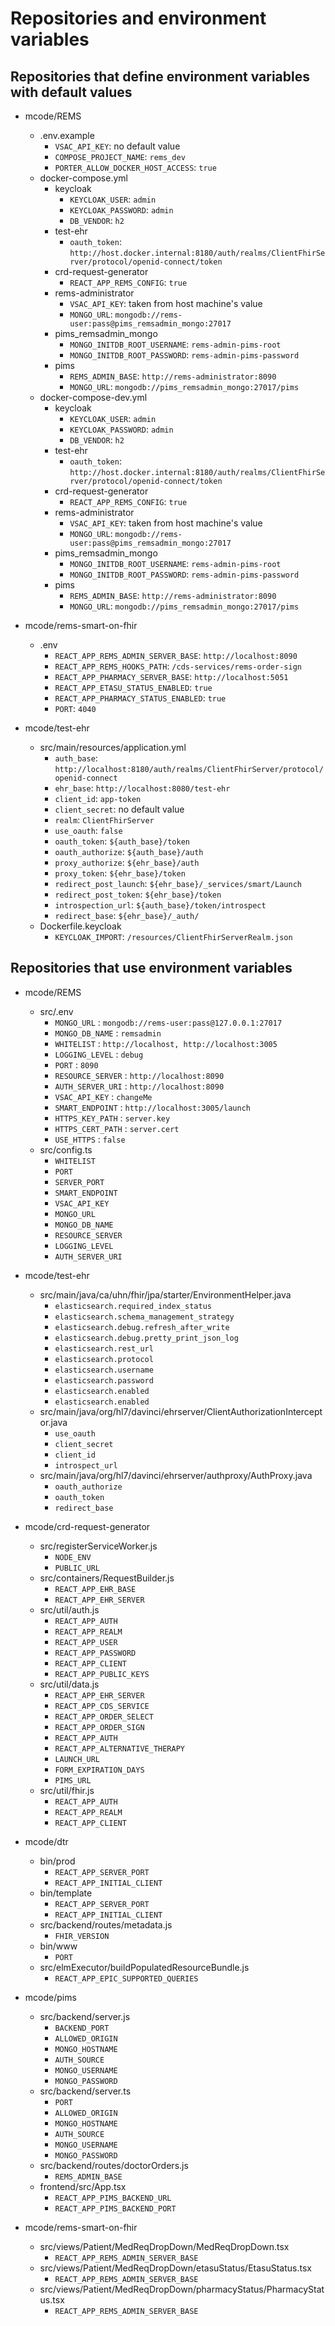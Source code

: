 # Repositories and environment variables
## Repositories that define environment variables with default values
- mcode/REMS
    * .env.example
        + `VSAC_API_KEY`: no default value
        + `COMPOSE_PROJECT_NAME`: `rems_dev`
        + `PORTER_ALLOW_DOCKER_HOST_ACCESS`: `true`
    * docker-compose.yml
        + keycloak
            - `KEYCLOAK_USER`: `admin`
            - `KEYCLOAK_PASSWORD`: `admin`
            - `DB_VENDOR`: `h2`
        + test-ehr
            - `oauth_token`: `http://host.docker.internal:8180/auth/realms/ClientFhirServer/protocol/openid-connect/token`
        + crd-request-generator
            - `REACT_APP_REMS_CONFIG`: `true`
        + rems-administrator
            - `VSAC_API_KEY`: taken from host machine's value
            - `MONGO_URL`: `mongodb://rems-user:pass@pims_remsadmin_mongo:27017`
        + pims_remsadmin_mongo
            - `MONGO_INITDB_ROOT_USERNAME`: `rems-admin-pims-root`
            - `MONGO_INITDB_ROOT_PASSWORD`: `rems-admin-pims-password`
        + pims
            - `REMS_ADMIN_BASE`: `http://rems-administrator:8090`
            - `MONGO_URL`: `mongodb://pims_remsadmin_mongo:27017/pims`
    * docker-compose-dev.yml
        + keycloak
            - `KEYCLOAK_USER`: `admin`
            - `KEYCLOAK_PASSWORD`: `admin`
            - `DB_VENDOR`: `h2`
        + test-ehr
            - `oauth_token`: `http://host.docker.internal:8180/auth/realms/ClientFhirServer/protocol/openid-connect/token`
        + crd-request-generator
            - `REACT_APP_REMS_CONFIG`: `true`
        + rems-administrator
            - `VSAC_API_KEY`: taken from host machine's value
            - `MONGO_URL`: `mongodb://rems-user:pass@pims_remsadmin_mongo:27017`
        + pims_remsadmin_mongo
            - `MONGO_INITDB_ROOT_USERNAME`: `rems-admin-pims-root`
            - `MONGO_INITDB_ROOT_PASSWORD`: `rems-admin-pims-password`
        + pims
            - `REMS_ADMIN_BASE`: `http://rems-administrator:8090`
            - `MONGO_URL`: `mongodb://pims_remsadmin_mongo:27017/pims`

- mcode/rems-smart-on-fhir
    * .env
        + `REACT_APP_REMS_ADMIN_SERVER_BASE`: `http://localhost:8090`
        + `REACT_APP_REMS_HOOKS_PATH`: `/cds-services/rems-order-sign`
        + `REACT_APP_PHARMACY_SERVER_BASE`: `http://localhost:5051`
        + `REACT_APP_ETASU_STATUS_ENABLED`: `true`
        + `REACT_APP_PHARMACY_STATUS_ENABLED`: `true`
        + `PORT`: `4040`

- mcode/test-ehr
    * src/main/resources/application.yml
        + `auth_base`: `http://localhost:8180/auth/realms/ClientFhirServer/protocol/openid-connect`
        + `ehr_base`: `http://localhost:8080/test-ehr`
        + `client_id`: `app-token`
        + `client_secret`: no default value
        + `realm`: `ClientFhirServer`
        + `use_oauth`: `false`
        + `oauth_token`: `${auth_base}/token`
        + `oauth_authorize`: `${auth_base}/auth`
        + `proxy_authorize`: `${ehr_base}/auth`
        + `proxy_token`: `${ehr_base}/token`
        + `redirect_post_launch`: `${ehr_base}/_services/smart/Launch`
        + `redirect_post_token`: `${ehr_base}/token`
        + `introspection_url`: `${auth_base}/token/introspect`
        + `redirect_base`: `${ehr_base}/_auth/`
    * Dockerfile.keycloak
        + `KEYCLOAK_IMPORT`: `/resources/ClientFhirServerRealm.json`

## Repositories that use environment variables
- mcode/REMS
    * src/.env
        + `MONGO_URL` : `mongodb://rems-user:pass@127.0.0.1:27017`
        + `MONGO_DB_NAME` : `remsadmin`
        + `WHITELIST` : `http://localhost, http://localhost:3005`
        + `LOGGING_LEVEL` : `debug`
        + `PORT` : `8090`
        + `RESOURCE_SERVER` : `http://localhost:8090`
        + `AUTH_SERVER_URI` : `http://localhost:8090`
        + `VSAC_API_KEY` : `changeMe`
        + `SMART_ENDPOINT` : `http://localhost:3005/launch`
        + `HTTPS_KEY_PATH` : `server.key`
        + `HTTPS_CERT_PATH` : `server.cert`
        + `USE_HTTPS` : `false`
    * src/config.ts
        + `WHITELIST`
        + `PORT`
        + `SERVER_PORT`
        + `SMART_ENDPOINT`
        + `VSAC_API_KEY`
        + `MONGO_URL`
        + `MONGO_DB_NAME`
        + `RESOURCE_SERVER`
        + `LOGGING_LEVEL`
        + `AUTH_SERVER_URI`

- mcode/test-ehr
    * src/main/java/ca/uhn/fhir/jpa/starter/EnvironmentHelper.java
        + `elasticsearch.required_index_status`
        + `elasticsearch.schema_management_strategy`
        + `elasticsearch.debug.refresh_after_write`
        + `elasticsearch.debug.pretty_print_json_log`
        + `elasticsearch.rest_url`
        + `elasticsearch.protocol`
        + `elasticsearch.username`
        + `elasticsearch.password`
        + `elasticsearch.enabled`
        + `elasticsearch.enabled`
    * src/main/java/org/hl7/davinci/ehrserver/ClientAuthorizationInterceptor.java
        + `use_oauth`
        + `client_secret`
        + `client_id`
        + `introspect_url`
    * src/main/java/org/hl7/davinci/ehrserver/authproxy/AuthProxy.java
        + `oauth_authorize`
        + `oauth_token`
        + `redirect_base`

- mcode/crd-request-generator
    * src/registerServiceWorker.js
        + `NODE_ENV`
        + `PUBLIC_URL`
    * src/containers/RequestBuilder.js
        + `REACT_APP_EHR_BASE`
        + `REACT_APP_EHR_SERVER`
    * src/util/auth.js
        + `REACT_APP_AUTH`
        + `REACT_APP_REALM`
        + `REACT_APP_USER`
        + `REACT_APP_PASSWORD`
        + `REACT_APP_CLIENT`
        + `REACT_APP_PUBLIC_KEYS`
    * src/util/data.js
        + `REACT_APP_EHR_SERVER`
        + `REACT_APP_CDS_SERVICE`
        + `REACT_APP_ORDER_SELECT`
        + `REACT_APP_ORDER_SIGN`
        + `REACT_APP_AUTH`
        + `REACT_APP_ALTERNATIVE_THERAPY`
        + `LAUNCH_URL`
        + `FORM_EXPIRATION_DAYS`
        + `PIMS_URL`
    * src/util/fhir.js
        + `REACT_APP_AUTH`
        + `REACT_APP_REALM`
        + `REACT_APP_CLIENT`
        
- mcode/dtr
    * bin/prod
        + `REACT_APP_SERVER_PORT`
        + `REACT_APP_INITIAL_CLIENT`
    * bin/template
        + `REACT_APP_SERVER_PORT`
        + `REACT_APP_INITIAL_CLIENT`
    * src/backend/routes/metadata.js
        + `FHIR_VERSION`
    * bin/www
        + `PORT`
    * src/elmExecutor/buildPopulatedResourceBundle.js
        + `REACT_APP_EPIC_SUPPORTED_QUERIES`

- mcode/pims
    * src/backend/server.js
        + `BACKEND_PORT`
        + `ALLOWED_ORIGIN`
        + `MONGO_HOSTNAME`
        + `AUTH_SOURCE`
        + `MONGO_USERNAME`
        + `MONGO_PASSWORD`
    * src/backend/server.ts
        + `PORT`
        + `ALLOWED_ORIGIN`
        + `MONGO_HOSTNAME`
        + `AUTH_SOURCE`
        + `MONGO_USERNAME`
        + `MONGO_PASSWORD`
    * src/backend/routes/doctorOrders.js
        + `REMS_ADMIN_BASE`
    * frontend/src/App.tsx
        + `REACT_APP_PIMS_BACKEND_URL`
        + `REACT_APP_PIMS_BACKEND_PORT`

- mcode/rems-smart-on-fhir
    * src/views/Patient/MedReqDropDown/MedReqDropDown.tsx
        + `REACT_APP_REMS_ADMIN_SERVER_BASE`
    * src/views/Patient/MedReqDropDown/etasuStatus/EtasuStatus.tsx
        + `REACT_APP_REMS_ADMIN_SERVER_BASE`
    * src/views/Patient/MedReqDropDown/pharmacyStatus/PharmacyStatus.tsx
        + `REACT_APP_REMS_ADMIN_SERVER_BASE`
